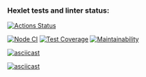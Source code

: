### Hexlet tests and linter status:
[![Actions Status](https://github.com/LexaZ999/backend-project-lvl3/workflows/hexlet-check/badge.svg)](https://github.com/LexaZ999/backend-project-lvl3/actions)

[![Node CI](https://github.com/LexaZ999/backend-project-lvl3/actions/workflows/nodejs.yml/badge.svg)](https://github.com/LexaZ999/backend-project-lvl3/actions/workflows/nodejs.yml)
[![Test Coverage](https://api.codeclimate.com/v1/badges/f80521c5e5f3404e93e3/test_coverage)](https://codeclimate.com/github/LexaZ999/backend-project-lvl3/test_coverage)
[![Maintainability](https://api.codeclimate.com/v1/badges/f80521c5e5f3404e93e3/maintainability)](https://codeclimate.com/github/LexaZ999/backend-project-lvl3/maintainability)

[![asciicast](https://asciinema.org/a/l3uRlbWRrEDHEfVMQahqlFm8u.svg)](https://asciinema.org/a/l3uRlbWRrEDHEfVMQahqlFm8u)

[![asciicast](https://asciinema.org/a/JEjcHUk83aFvyNPY71MbWoc6D.svg)](https://asciinema.org/a/JEjcHUk83aFvyNPY71MbWoc6D)